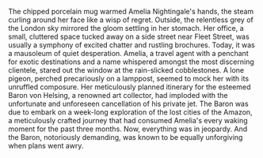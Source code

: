 The chipped porcelain mug warmed Amelia Nightingale's hands, the steam curling around her face like a wisp of regret.  Outside, the relentless grey of the London sky mirrored the gloom settling in her stomach.  Her office, a small, cluttered space tucked away on a side street near Fleet Street, was usually a symphony of excited chatter and rustling brochures.  Today, it was a mausoleum of quiet desperation.  Amelia, a travel agent with a penchant for exotic destinations and a name whispered amongst the most discerning clientele, stared out the window at the rain-slicked cobblestones.  A lone pigeon, perched precariously on a lamppost, seemed to mock her with its unruffled composure.  Her meticulously planned itinerary for the esteemed Baron von Helsing, a renowned art collector, had imploded with the unfortunate and unforeseen cancellation of his private jet.  The Baron was due to embark on a week-long exploration of the lost cities of the Amazon, a meticulously crafted journey that had consumed Amelia's every waking moment for the past three months. Now, everything was in jeopardy.  And the Baron, notoriously demanding, was known to be equally unforgiving when plans went awry.
